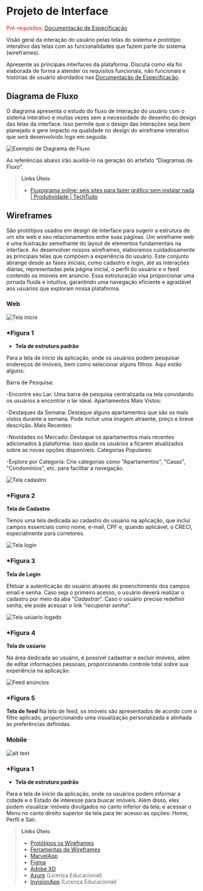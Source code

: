 # Projeto de Interface

<span style="color:red">Pré-requisitos: <a href="2-Especificação do Projeto.md"> Documentação de Especificação</a></span>

Visão geral da interação do usuário pelas telas do sistema e protótipo interativo das telas com as funcionalidades que fazem parte do sistema (wireframes).

 Apresente as principais interfaces da plataforma. Discuta como ela foi elaborada de forma a atender os requisitos funcionais, não funcionais e histórias de usuário abordados nas <a href="2-Especificação do Projeto.md"> Documentação de Especificação</a>.

## Diagrama de Fluxo

O diagrama apresenta o estudo do fluxo de interação do usuário com o sistema interativo e muitas vezes sem a necessidade do desenho do design das telas da interface. Isso permite que o design das interações seja bem planejado e gere impacto na qualidade no design do wireframe interativo que será desenvolvido logo em seguida.

![Exemplo de Diagrama de Fluxo](img/classdiagram4.jpeg)

As referências abaixo irão auxiliá-lo na geração do artefato “Diagramas de Fluxo”.

> **Links Úteis**:
> - [Fluxograma online: seis sites para fazer gráfico sem instalar nada | Produtividade | TechTudo](https://www.techtudo.com.br/listas/2019/03/fluxograma-online-seis-sites-para-fazer-grafico-sem-instalar-nada.ghtml)

## Wireframes

 São protótipos usados em design de interface para sugerir a estrutura de um site web e seu relacionamentos entre suas páginas. Um wireframe web é uma ilustração semelhante do layout de elementos fundamentais na interface.
 Ao desenvolver nossos wireframes, elaboramos cuidadosamente as principais telas que compõem a experiência do usuário. Este conjunto abrange desde as fases iniciais, como cadastro e login, até as interações diárias, representadas pela página inicial, o perfil do usuário e o feed contendo os imóveis em anúncio. Essa estruturação visa proporcionar uma jornada fluida e intuitiva, garantindo uma navegação eficiente e agradável aos usuários que exploram nossa plataforma.


 ### Web

![Tela início](img/w1.jpg)

### *Figura 1 
- **Tela de estrutura padrão**

Para a tela de início da aplicação, onde os usuários podem pesquisar endereços de imóveis, bem como selecionar alguns filtros. Aqui estão alguns:

Barra de Pesquisa:

-Encontre seu Lar: Uma barra de pesquisa centralizada na tela convidando os usuários a encontrar o lar ideal.
Apartamentos Mais Vistos:

-Destaques da Semana: Destaque alguns apartamentos que são os mais vistos durante a semana. Pode incluir uma imagem atraente, preço e breve descrição.
Mais Recentes:

-Novidades no Mercado: Destaque os apartamentos mais recentes adicionados à plataforma. Isso ajuda os usuários a ficarem atualizados sobre as novas opções disponíveis.
Categorias Populares:

-Explore por Categoria: Crie categorias como "Apartamentos", "Casas", "Condomínios", etc. para facilitar a navegação.

![Tela cadastro](img/w5.jpg)

### *Figura 2 

 **Tela de Cadastro**

Temos uma tela dedicada ao cadastro do usuário na aplicação, que inclui campos essenciais como nome, e-mail, CPF e, quando aplicável, o CRECI, especialmente para corretores.

![Tela login](img/w2.jpg)

### *Figura 3 

**Tela de Login**

Efetuar a autenticação do usuário através do preenchimento dos campos email e senha. Caso seja o primeiro acesso, o usuário deverá realizar o cadastro por meio da aba "*Cadastrar*". Caso o usuário precise redefinir senha, ele pode acessar o link “*recuperar senha*”.

![Tela usúario logado](img/w3.jpg)

### *Figura 4 

**Tela de usúario**

Na área dedicada ao usuário, é possível cadastrar e excluir imóveis, além de editar informações pessoais, proporcionando controle total sobre sua experiência na aplicação.

![Feed anúncios](img/w4.jpg)

### *Figura 5

**Tela de feed**
Na tela de feed, os imóveis são apresentados de acordo com o filtro aplicado, proporcionando uma visualização personalizada e alinhada às preferências definidas.

### Mobile

![alt text](img/imagem1.jpg)

### *Figura 1 
- **Tela de estrutura padrão**

Para a tela de início da aplicação, onde os usuários podem informar a cidade e o Estado de interesse para buscar imóveis. Além disso, eles podem visualizar imóveis divulgados no canto inferior da tela; e acessar o Menu no canto direito superior da tela para ter acesso as opções: Home, Perfil e Sair.


> **Links Úteis**:
> - [Protótipos vs Wireframes](https://www.nngroup.com/videos/prototypes-vs-wireframes-ux-projects/)
> - [Ferramentas de Wireframes](https://rockcontent.com/blog/wireframes/)
> - [MarvelApp](https://marvelapp.com/developers/documentation/tutorials/)
> - [Figma](https://www.figma.com/)
> - [Adobe XD](https://www.adobe.com/br/products/xd.html#scroll)
> - [Axure](https://www.axure.com/edu) (Licença Educacional)
> - [InvisionApp](https://www.invisionapp.com/) (Licença Educacional)
